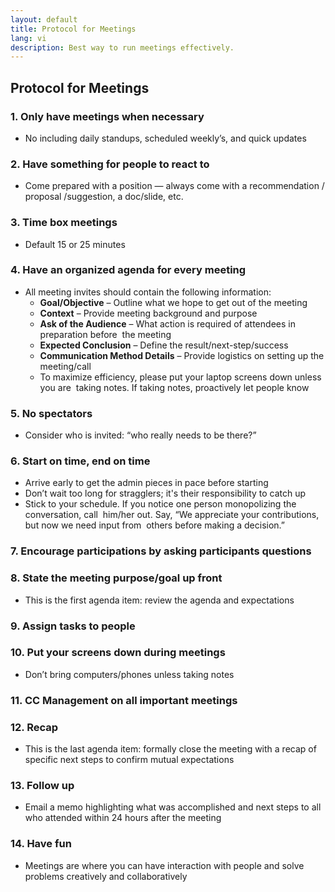 ```yaml
---
layout: default
title: Protocol for Meetings
lang: vi
description: Best way to run meetings effectively.
---
```


## Protocol for Meetings

### 1. Only have meetings when necessary
* No including daily standups, scheduled weekly’s, and quick updates

### 2. Have something for people to react to
* Come prepared with a position — always come with a recommendation / proposal /suggestion, a doc/slide, etc.

### 3. Time box meetings
* Default 15 or 25 minutes 

### 4. Have an organized agenda for every meeting
* All meeting invites should contain the following information:
  * **Goal/Objective** – Outline what we hope to get out of the meeting  
  * **Context** – Provide meeting background and purpose  
  * **Ask of the Audience** – What action is required of attendees in preparation before  the meeting  
  * **Expected Conclusion** – Define the result/next-step/success  
  * **Communication Method Details** – Provide logistics on setting up the meeting/call  
  * To maximize efficiency, please put your laptop screens down unless you are  taking notes. If taking notes, proactively let people know

### 5. No spectators 
* Consider who is invited: “who really needs to be there?”

### 6. Start on time, end on time
* Arrive early to get the admin pieces in pace before starting  
* Don’t wait too long for stragglers; it's their responsibility to catch up
* Stick to your schedule. If you notice one person monopolizing the conversation, call  him/her out. Say, “We appreciate your contributions, but now we need input from  others before making a decision.”  

### 7. Encourage participations by asking participants questions

### 8. State the meeting purpose/goal up front
* This is the first agenda item: review the agenda and expectations

### 9. Assign tasks to people

### 10. Put your screens down during meetings
* Don’t bring computers/phones unless taking notes 

### 11. CC Management on all important meetings

### 12. Recap
* This is the last agenda item: formally close the meeting with a recap of specific next steps to confirm mutual expectations

### 13. Follow up 
* Email a memo highlighting what was accomplished and next steps to all who attended within 24 hours after the meeting

### 14. Have fun
* Meetings are where you can have interaction with people and solve problems creatively and collaboratively